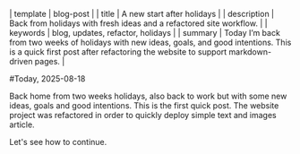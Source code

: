 | template | blog-post |
| title | A new start after holidays |
| description | Back from holidays with fresh ideas and a refactored site workflow. |
| keywords | blog, updates, refactor, holidays |
| summary | Today I’m back from two weeks of holidays with new ideas, goals, and good intentions. This is a quick first post after refactoring the website to support markdown-driven pages. |

#Today, 2025-08-18

Back home from two weeks holidays, also back to work but with some new ideas, goals and good intentions.
This is the first quick post. The website project was refactored in order to quickly deploy simple text and images article.

Let's see how to continue.


